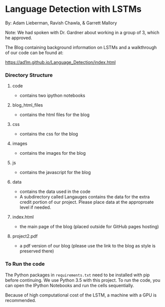 # Language Detection with LSTMs
By: Adam Lieberman, Ravish Chawla, & Garrett Mallory 

Note: We had spoken with Dr. Gardner about working in a group of 3, which he approved. 

The Blog containing background information on LSTMs and a walkthrough of our code can be found at:

https://ad1m.github.io/Language_Detection/index.html

### Directory Structure 
1. code 

 	- contains two ipython notebooks 


2. blog\_html\_files 

	- contains the html files for the blog 


3. css

	- contains the css for the blog 


4. images 

	- contains the images for the blog 


5. js 
	
	- contains the javascript for the blog 


6. data 
	
	- contains the data used in the code 
	- A subdirectory called Langauges contains the data    	for the extra credit portion of our project. Please   	place data at the approproate level if needed. 


7. index.html
	
	- the main page of the blog (placed outside for GitHub pages hosting)


8. project2.pdf
	
	- a pdf version of our blog (please use the link to the blog as style is preserved there)

	
### To Run the code

The Python packages in `requirements.txt` need to be installed with pip before continuing. We use Python 3.5 with this project. To run the code, you can open the IPython Notebooks and run the cells sequentially.

Because of high computational cost of the LSTM, a machine with a GPU is recommended.
